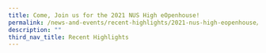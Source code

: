 ```yaml
---
title: Come, Join us for the 2021 NUS High eOpenhouse!
permalink: /news-and-events/recent-highlights/2021-nus-high-eopenhouse/
description: ""
third_nav_title: Recent Highlights
---
```

